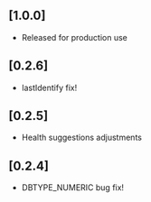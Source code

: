## [1.0.0] 

* Released for production use

## [0.2.6] 

* lastIdentify fix!

## [0.2.5] 

* Health suggestions adjustments

## [0.2.4] 

* DBTYPE_NUMERIC bug fix!